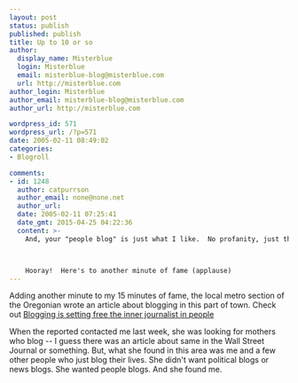 ```yaml
---
layout: post
status: publish
published: publish
title: Up to 10 or so
author:
  display_name: Misterblue
  login: Misterblue
  email: misterblue-blog@misterblue.com
  url: http://misterblue.com
author_login: Misterblue
author_email: misterblue-blog@misterblue.com
author_url: http://misterblue.com

wordpress_id: 571
wordpress_url: /?p=571
date: 2005-02-11 08:49:02
categories:
- Blogroll

comments:
- id: 1248
  author: catpurrson
  author_email: none@none.net
  author_url: 
  date: 2005-02-11 07:25:41
  date_gmt: 2015-04-25 04:22:36
  content: >-
    And, your "people blog" is just what I like.  No profanity, just the fabric of life, and some great pictures.



    Hooray!  Here's to another minute of fame (applause)
---
```

<p>
Adding another minute to my 15 minutes of fame,
the local metro section of the Oregonian wrote an article about blogging
in this part of town.  Check out
<a href="http://www.oregonlive.com/metrosouthwest/oregonian/index.ssf?/base/metro_southwest_news/1107867489315370.xml">Blogging is setting free the inner journalist in people</a>
</p>
<p>
When the reported contacted me last week, she was looking for mothers who blog --
I guess there was an article about same in the
Wall Street Journal
or something.
But, what she found in this area was me and a few other people who
just blog their lives.
She didn't want political blogs or news blogs.
She wanted people blogs.
And she found me.</p>
